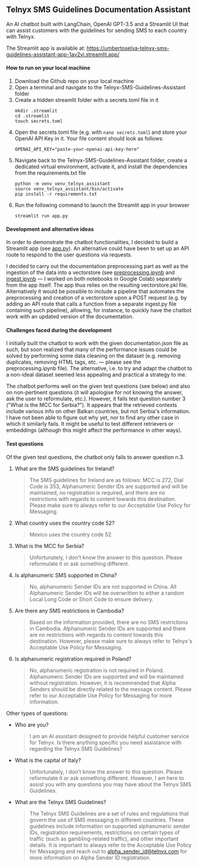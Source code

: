 ## Telnyx SMS Guidelines Documentation Assistant

An AI chatbot built with LangChain, OpenAI GPT-3.5 and a Streamlit UI that can assist customers with the guidelines for sending SMS to each country with Telnyx.

The Streamlit app is available at: https://umbertoselva-telnyx-sms-guidelines-assistant-app-1av2vi.streamlit.app/

#### How to run on your local machine

1. Download the Github repo on your local machine
2. Open a terminal and navigate to the Telnyx-SMS-Guidelines-Assistant folder
3. Create a hidden streamlit folder with a secrets.toml file in it
    ```
    mkdir .streamlit
    cd .streamlit
    touch secrets.toml
    ```
4. Open the secrets.toml file (e.g. with `nano secrets.toml`) and store your OpenAI API Key in it. Your file content should look as follows:
    ```
    OPENAI_API_KEY="paste-your-openai-api-key-here"
    ```
5. Navigate back to the Telnyx-SMS-Guidelines-Assistant folder, create a dedicated virtual environment, activate it, and install the dependencies from the requirements.txt file
    ```
    python -m venv venv_telnyx_assistant
    source venv_telnyx_assistant/bin/activate
    pip install -r requirements.txt
    ```
6. Run the following command to launch the Streamlit app in your browser
    ```
    streamlit run app.py
    ```
    
#### Development and alternative ideas

In order to demonstrate the chatbot functionalities, I decided to build a Streamlit app (see [app.py](https://github.com/umbertoselva/Telnyx-SMS-Guidelines-Assistant/blob/main/app.py)). An alternative could have been to set up an API route to respond to the user questions via requests.

I decided to carry out the documentation preprocessing part as well as the ingestion of the data into a vectorstore (see [preprocessing.ipynb](https://github.com/umbertoselva/Telnyx-SMS-Guidelines-Assistant/blob/main/preprocessing.ipynb) and [ingest.ipynb](https://github.com/umbertoselva/Telnyx-SMS-Guidelines-Assistant/blob/main/ingest.ipynb) — I worked on both notebooks in Google Colab) separately from the app itself. The app thus relies on the resulting vectorstore.pkl file. Alternatively it would be possible to include a pipeline that automates the preprocessing and creation of a vectorstore upon a POST request (e.g. by adding an API route that calls a function from a separate ingest.py file containing such pipeline), allowing, for instance, to quickly have the chatbot work with an updated version of the documentation.

#### Challenges faced during the development

I initially built the chatbot to work with the given documentation.json file as such, but soon realized that many of the performance issues could be solved by performing some data cleaning on the dataset (e.g. removing duplicates, removing HTML tags, etc. — please see the preprocessing.ipynb file). The alternative, i.e. to try and adapt the chatbot to a non-ideal dataset seemed less appealing and practical a strategy to me.

The chatbot performs well on the given test questions (see below) and also on non-pertinent questions (it will apologise for not knowing the answer, ask the user to reformulate, etc.). However, it fails test question number 3 ("What is the MCC for Serbia?"). It appears that the retrieved contexts include various info on other Balkan countries, but not Serbia's information. I have not been able to figure out why yet, nor to find any other case in which it similarly fails. It might be useful to test different retrievers or embeddings (although this might affect the performance in other ways).

#### Test questions

Of the given test questions, the chatbot only fails to answer question n.3.

1. What are the SMS guidelines for Ireland?
    > The SMS guidelines for Ireland are as follows: MCC is 272, Dial Code is 353, Alphanumeric Sender IDs are supported and will be maintained, no registration is required, and there are no restrictions with regards to content towards this destination. Please make sure to always refer to our Acceptable Use Policy for Messaging.
2. What country uses the country code 52?
    > Mexico uses the country code 52.
3. What is the MCC for Serbia?
    > Unfortunately, I don't know the answer to this question. Please reformulate it or ask something different.
4. Is alphanumeric SMS supported in China?
    > No, alphanumeric Sender IDs are not supported in China. All Alphanumeric Sender IDs will be overwritten to either a random Local Long Code or Short Code to ensure delivery.
5. Are there any SMS restrictions in Cambodia?
    > Based on the information provided, there are no SMS restrictions in Cambodia. Alphanumeric Sender IDs are supported and there are no restrictions with regards to content towards this destination. However, please make sure to always refer to Telnyx's Acceptable Use Policy for Messaging.
6. Is alphanumeric registration required in Poland?
    > No, alphanumeric registration is not required in Poland. Alphanumeric Sender IDs are supported and will be maintained without registration. However, it is recommended that Alpha Senders should be directly related to the message content. Please refer to our Acceptable Use Policy for Messaging for more information.

Other types of questions:

* Who are you?
    > I am an AI assistant designed to provide helpful customer service for Telnyx. Is there anything specific you need assistance with regarding the Telnyx SMS Guidelines?
* What is the capital of Italy?
    > Unfortunately, I don't know the answer to this question. Please reformulate it or ask something different. However, I am here to assist you with any questions you may have about the Telnyx SMS Guidelines.
* What are the Telnyx SMS Guidelines?
    > The Telnyx SMS Guidelines are a set of rules and regulations that govern the use of SMS messaging in different countries. These guidelines include information on supported alphanumeric sender IDs, registration requirements, restrictions on certain types of traffic (such as gambling-related traffic), and other important details. It is important to always refer to the Acceptable Use Policy for Messaging and reach out to alpha_sender_id@telnyx.com for more information on Alpha Sender ID registration.

